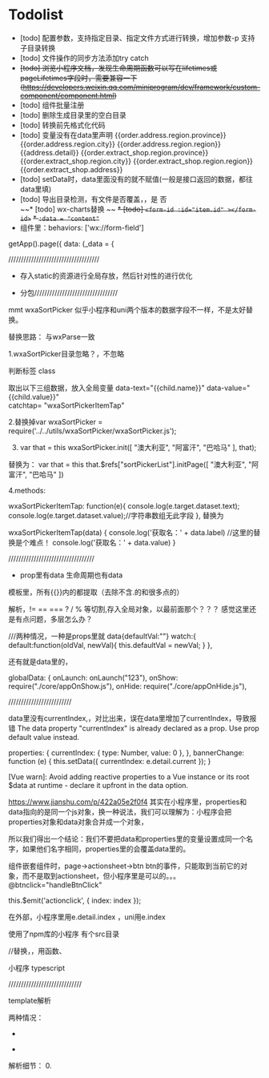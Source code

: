   
# Todolist   
* [todo] 配置参数，支持指定目录、指定文件方式进行转换，增加参数-p 支持子目录转换   
* [todo] 文件操作的同步方法添加try catch    
* ~~[todo] 浏览小程序文档，发现生命周期函数可以写在lifetimes或pageLifetimes字段时，需要兼容一下(https://developers.weixin.qq.com/miniprogram/dev/framework/custom-component/component.html)~~   
* [todo] 组件批量注册   
* [todo] 删除生成目录里的空白目录   
* [todo] 转换前先格式化代码   
* [todo] 变量没有在data里声明
  <text class="col-7">{{order.address.region.province}} {{order.address.region.city}} {{order.address.region.region}} {{address.detail}}</text>
  <text class="col-7">{{order.extract_shop.region.province}} {{order.extract_shop.region.city}} {{order.extract_shop.region.region}} {{order.extract_shop.address}}</text>
* [todo] setData时，data里面没有的就不赋值(一般是接口返回的数据，都往data里填)   
* [todo] 导出目录检测，有文件是否覆盖，，是 否   
~~* [todo] wx-charts替换   ~~
~~* [todo] ```<form-id :id="item.id" ></form-id>```~~
~~* ```:data = "content"```~~
* 组件里：behaviors: ['wx://form-field']



getApp().page({
    data: (_data = {


////////////////////////////////////

* 存入static的资源进行全局存放，然后针对性的进行优化

* 分包/////////////////////////////////

mmt
wxaSortPicker  似乎小程序和uni两个版本的数据字段不一样，不是太好替换。

替换思路：
与wxParse一致

1.wxaSortPicker目录忽略？，不忽略

判断标签 class
<template name="wxaSortPickerItem">  
  <block wx:if='{{dataType == "object"}}'>
    <block wx:for="{{item.textArray}}" wx:for-item="child" wx:key="">
        <view class="wxaSortPickerItem" data-text="{{child.name}}" data-value="{{child.value}}"  catchtap= "wxaSortPickerItemTap">
          {{child.name}}       
        </view>
    </block>
  </block>
</template>

取出以下三组数据，放入全局变量
data-text="{{child.name}}" 
data-value="{{child.value}}"  
catchtap= "wxaSortPickerItemTap"

2.替换掉var wxaSortPicker = require('../../utils/wxaSortPicker/wxaSortPicker.js');

3.
    var that = this
		wxaSortPicker.init([
			"澳大利亚", "阿富汗", "巴哈马"
		], that);

替换为：
	 var that = this
	 			that.$refs["sortPickerList"].initPage([
			"澳大利亚", "阿富汗", "巴哈马"
		])

4.methods:

  wxaSortPickerItemTap: function(e){
    console.log(e.target.dataset.text);
    console.log(e.target.dataset.value);//字符串数组无此字段
  },
  替换为

wxaSortPickerItemTap(data) {
	console.log('获取名：' + data.label)  //这里的替换是个难点！
	console.log('获取名：' + data.value)
}



//////////////////////////////////



* prop里有data 生命周期也有data

模板里，所有{{}}内的都提取（去除不含.的和很多点的）
<template is="stdInfo" wx:for="{{stdInfo}}" data="{{...stdInfo[index], ...{index: index, name: item.name} }}"></template>

解析，!= == === ? / % 等切割,存入全局对象，以最前面那个？？？  感觉这里还是有点问题，多层怎么办？

<view class="i-divider i-class" :style="parse.getStyle(color,size,height)">



///两种情况，一种是props里就
data{defaultVal:""}
  watch:{
	  default:function(oldVal, newVal){
		  this.defaultVal = newVal;
	  }
  },

还有就是data里的，


  globalData: {
    onLaunch: onLaunch("123"),
    onShow: require("./core/appOnShow.js"),
    onHide: require("./core/appOnHide.js"),


/////////////////////////

data里没有currentIndex,，对比出来，误在data里增加了currentIndex，导致报错
The data property "currentIndex" is already declared as a prop. Use prop default value instead.

  properties: {
    currentIndex: {
      type: Number,
      value: 0
    },
  },
  bannerChange: function (e) {
    this.setData({
      currentIndex: e.detail.current
    });
  }

[Vue warn]: Avoid adding reactive properties to a Vue instance or its root $data at runtime - declare it upfront in the data option.


https://www.jianshu.com/p/422a05e2f0f4
其实在小程序里，properties和data指向的是同一个js对象，换一种说法，我们可以理解为：小程序会把properties对象和data对象合并成一个对象，

所以我们得出一个结论：我们不要把data和properties里的变量设置成同一个名字，如果他们名字相同，properties里的会覆盖data里的。



组件嵌套组件时，page->actionsheet->btn
btn的事件，只能取到当前它的对象，而不是取到actionsheet，但小程序里是可以的。。。
@btnclick="handleBtnClick"


this.$emit('actionclick', {
  index: index
});

在外部，小程序里用e.detail.index   ，uni用e.index


使用了npm库的小程序   有个src目录


//替换，，用函数、

小程序 typescript




/////////////////////////////

template解析

两种情况：
* <template is="xxx"></template>
<import src="../../resource/template/activityModule/activityModule.wxml" />
<template is="activityModule" data="{{listName:list,ImgRoot:imgroot}}" ></template>

* <template name="xxx"></template>

解析细节：
0.<template is="xxx"> 当作include标签处理
1.记录<template name="tabBar"> 
2.并且需要记录{{listName:list,ImgRoot:imgroot}}，变量的重名信息，那么...data直接不用处理了。
3.替换掉变量的重名
4.wxparse分开处理


//不支持，is不是静态的
<template is="{{ item.type }}" data="{{ item }}"/>


//这里都不需要特殊操作
<template is="bbgRuleDialog" data="{{...bbgRuleDialog}}" />
<template is="wxaSortPickerItem" data="{{item,dataType}}"/>
<template is="wxaSortPickerTemTags" data="{{wxaSortPickerData}}"/>
<template wx:if="{{setting.is_kefu==1}}" data="{{setting:setting}}" is="kefu_02"></template> 
<template data="{{...authorizeItem}}" is="pop" />


<template is="diyform" data="{{diyform:order}}"></template>
<template  data="{{leftIndex:index+1,section3Title:item.title}}" is="section3TopDescription" />
<template is="head" data="{{title: 'action-sheet'}}" /> 
<template data="{{...item,className:'huadong',canIUse:canIUse}}" is="banner" />
<template data="{{...banginfo,className:'rule data-v-f893cda0',canIUse:canIUse}}" is="navigatorfuli" />
<template data="{{...kaipinglist,className:'ad-content',canIUse:canIUse}}" is="navigator" />
<template data="{{type:'detail',isEnd:false,time:[day,hour,minute,seconds],infos:infos}}" is="activity" />
<template data="{{type:isShowPH?'ph':'list',infos:item}}" is="activity" />
<template is="activityModule" data="{{listName:list,ImgRoot:imgroot}}"></template>
<template is="head" data="{{title: 'open/get/Setting'}}" />


item.type
...bbgRuleDialog

item,dataType

setting:setting

title: 'open/get/Setting'

diyform:order

listName:list,ImgRoot:imgroot


/\w+:.*?,|\w+:.*?$/
type:isShowPH?'ph':'list',infos:item
type:isShowPH?'ph':'list',infos:item?1:2,index:111,ac:"ccc"

type:'detail',isEnd:false,time:[day,hour,minute,seconds],infos:infos

...kaipinglist,className:'ad-content',canIUse:canIUse

leftIndex:index+1,section3Title:item.title


...stdInfo[index], ...{index: index, name: item.name}

/\.\.\.\w.*?,|\.\.\.\w.*?$/
/\.\.\.{.*?}/  --> {$1}


////////////////////////////////////
第一步：
/\.\.\.{.*?}/  --> {$1}
2.
/\.\.\.\w.*?,|\.\.\.\w.*?$/  -->解析

3.
/\w+:.*?,|\w+:.*?$/  拆分

三元表达式拆分？

